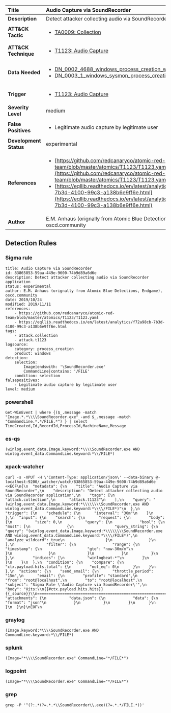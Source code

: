 | Title                    | Audio Capture via SoundRecorder       |
|:-------------------------|:------------------|
| **Description**          | Detect attacker collecting audio via SoundRecorder application |
| **ATT&amp;CK Tactic**    |  <ul><li>[TA0009: Collection](https://attack.mitre.org/tactics/TA0009)</li></ul>  |
| **ATT&amp;CK Technique** | <ul><li>[T1123: Audio Capture](https://attack.mitre.org/techniques/T1123)</li></ul>  |
| **Data Needed**          | <ul><li>[DN_0002_4688_windows_process_creation_with_commandline](../Data_Needed/DN_0002_4688_windows_process_creation_with_commandline.md)</li><li>[DN_0003_1_windows_sysmon_process_creation](../Data_Needed/DN_0003_1_windows_sysmon_process_creation.md)</li></ul>  |
| **Trigger**              | <ul><li>[T1123: Audio Capture](../Triggers/T1123.md)</li></ul>  |
| **Severity Level**       | medium |
| **False Positives**      | <ul><li>Legitimate audio capture by legitimate user</li></ul>  |
| **Development Status**   | experimental |
| **References**           | <ul><li>[https://github.com/redcanaryco/atomic-red-team/blob/master/atomics/T1123/T1123.yaml](https://github.com/redcanaryco/atomic-red-team/blob/master/atomics/T1123/T1123.yaml)</li><li>[https://eqllib.readthedocs.io/en/latest/analytics/f72a98cb-7b3d-4100-99c3-a138b6e9ff6e.html](https://eqllib.readthedocs.io/en/latest/analytics/f72a98cb-7b3d-4100-99c3-a138b6e9ff6e.html)</li></ul>  |
| **Author**               | E.M. Anhaus (orignally from Atomic Blue Detections, Endgame), oscd.community |


## Detection Rules

### Sigma rule

```
title: Audio Capture via SoundRecorder
id: 83865853-59aa-449e-9600-74b9d89a6d6e
description: Detect attacker collecting audio via SoundRecorder application
status: experimental
author: E.M. Anhaus (orignally from Atomic Blue Detections, Endgame), oscd.community
date: 2019/10/24
modified: 2019/11/11
references:
    - https://github.com/redcanaryco/atomic-red-team/blob/master/atomics/T1123/T1123.yaml
    - https://eqllib.readthedocs.io/en/latest/analytics/f72a98cb-7b3d-4100-99c3-a138b6e9ff6e.html
tags:
    - attack.collection
    - attack.t1123
logsource:
    category: process_creation
    product: windows
detection:
    selection:
        Image|endswith: '\SoundRecorder.exe'
        CommandLine|contains: '/FILE'
    condition: selection
falsepositives:
    - Legitimate audio capture by legitimate user
level: medium

```





### powershell
    
```
Get-WinEvent | where {($_.message -match "Image.*.*\\\\SoundRecorder.exe" -and $_.message -match "CommandLine.*.*/FILE.*") } | select TimeCreated,Id,RecordId,ProcessId,MachineName,Message
```


### es-qs
    
```
(winlog.event_data.Image.keyword:*\\\\SoundRecorder.exe AND winlog.event_data.CommandLine.keyword:*\\/FILE*)
```


### xpack-watcher
    
```
curl -s -XPUT -H \'Content-Type: application/json\' --data-binary @- localhost:9200/_watcher/watch/83865853-59aa-449e-9600-74b9d89a6d6e <<EOF\n{\n  "metadata": {\n    "title": "Audio Capture via SoundRecorder",\n    "description": "Detect attacker collecting audio via SoundRecorder application",\n    "tags": [\n      "attack.collection",\n      "attack.t1123"\n    ],\n    "query": "(winlog.event_data.Image.keyword:*\\\\\\\\SoundRecorder.exe AND winlog.event_data.CommandLine.keyword:*\\\\/FILE*)"\n  },\n  "trigger": {\n    "schedule": {\n      "interval": "30m"\n    }\n  },\n  "input": {\n    "search": {\n      "request": {\n        "body": {\n          "size": 0,\n          "query": {\n            "bool": {\n              "must": [\n                {\n                  "query_string": {\n                    "query": "(winlog.event_data.Image.keyword:*\\\\\\\\SoundRecorder.exe AND winlog.event_data.CommandLine.keyword:*\\\\/FILE*)",\n                    "analyze_wildcard": true\n                  }\n                }\n              ],\n              "filter": {\n                "range": {\n                  "timestamp": {\n                    "gte": "now-30m/m"\n                  }\n                }\n              }\n            }\n          }\n        },\n        "indices": [\n          "winlogbeat-*"\n        ]\n      }\n    }\n  },\n  "condition": {\n    "compare": {\n      "ctx.payload.hits.total": {\n        "not_eq": 0\n      }\n    }\n  },\n  "actions": {\n    "send_email": {\n      "throttle_period": "15m",\n      "email": {\n        "profile": "standard",\n        "from": "root@localhost",\n        "to": "root@localhost",\n        "subject": "Sigma Rule \'Audio Capture via SoundRecorder\'",\n        "body": "Hits:\\n{{#ctx.payload.hits.hits}}{{_source}}\\n================================================================================\\n{{/ctx.payload.hits.hits}}",\n        "attachments": {\n          "data.json": {\n            "data": {\n              "format": "json"\n            }\n          }\n        }\n      }\n    }\n  }\n}\nEOF\n
```


### graylog
    
```
(Image.keyword:*\\\\SoundRecorder.exe AND CommandLine.keyword:*\\/FILE*)
```


### splunk
    
```
(Image="*\\\\SoundRecorder.exe" CommandLine="*/FILE*")
```


### logpoint
    
```
(Image="*\\\\SoundRecorder.exe" CommandLine="*/FILE*")
```


### grep
    
```
grep -P '^(?:.*(?=.*.*\\SoundRecorder\\.exe)(?=.*.*/FILE.*))'
```



